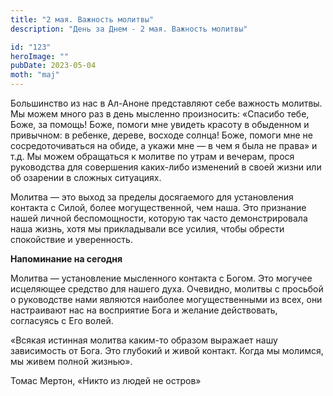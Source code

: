 ```yaml
---
title: "2 мая. Важность молитвы"
description: "День за Днем - 2 мая. Важность молитвы"

id: "123"
heroImage: ""
pubDate: 2023-05-04
moth: "maj"
---
```


Большинство из нас в Ал-Аноне представляют себе важность молитвы. Мы можем
много раз в день мысленно произносить: «Спасибо тебе, Боже, за помощь! Боже,
помоги мне увидеть красоту в обыденном и привычном: в ребенке, дереве, восходе
солнца! Боже, помоги мне не сосредоточиваться на обиде, а укажи мне — в чем я
была не права» и т.д. Мы можем обращаться к молитве по утрам и вечерам, прося
руководства для совершения каких-либо изменений в своей жизни или об озарении
в сложных ситуациях.

Молитва — это выход за пределы досягаемого для установления контакта с Силой,
более могущественной, чем наша. Это признание нашей личной беспомощности,
которую так часто демонстрировала наша жизнь, хотя мы прикладывали все усилия,
чтобы обрести спокойствие и уверенность.

**Напоминание на сегодня**

Молитва — установление мысленного контакта с Богом. Это могучее исцеляющее
средство для нашего духа. Очевидно, молитвы с просьбой о руководстве нами
являются наиболее могущественными из всех, они настраивают нас на восприятие
Бога и желание действовать, согласуясь с Его волей.

«Всякая истинная молитва каким-то образом выражает нашу зависимость от Бога.
Это глубокий и живой контакт. Когда мы молимся, мы живем полной жизнью».

Томас Мертон, «Никто из людей не остров»

